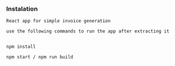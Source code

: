 
### Instalation

```
React app for simple invoice generation

use the following commands to run the app after extracting it


npm install

npm start / npm run build
```
